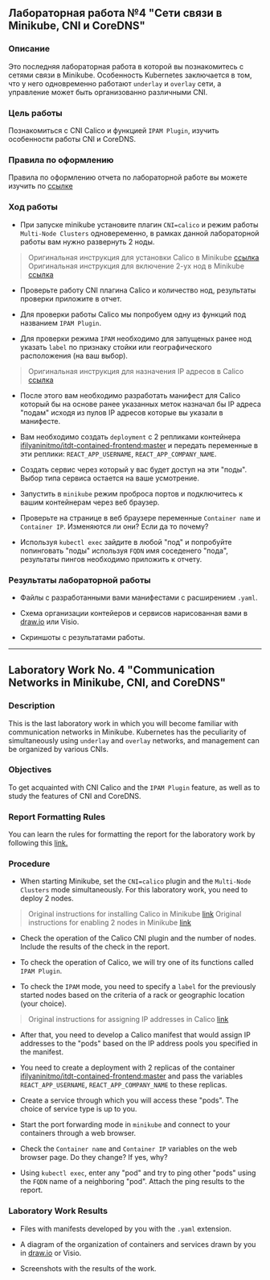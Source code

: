 ## Лабораторная работа №4 "Сети связи в Minikube, CNI и CoreDNS"
### Описание

Это последняя лабораторная работа в которой вы познакомитесь с сетями связи в Minikube. Особенность Kubernetes заключается в том, что у него одновременно работают `underlay` и `overlay`  сети, а управление может быть организованно различными CNI.

### Цель работы

Познакомиться с CNI Calico и функцией `IPAM Plugin`, изучить особенности работы CNI и CoreDNS.

### Правила по оформлению

Правила по оформлению отчета по лабораторной работе вы можете изучить по [ссылке](../reportdesign.md)

### Ход работы

- При запуске minikube установите плагин `CNI=calico` и режим работы `Multi-Node Clusters` одновеременно, в рамках данной лабораторной работы вам нужно развернуть 2 ноды.

> Оригинальная инструкция для установки Calico в Minikube [ссылка](https://projectcalico.docs.tigera.io/getting-started/kubernetes/minikube)
> Оригинальная инструкция для включение 2-ух нод в Minikube [ссылка](https://minikube.sigs.k8s.io/docs/tutorials/multi_node/)

- Проверьте работу CNI плагина Calico и количество нод, результаты проверки приложите в отчет.

- Для проверки работы Calico мы попробуем одну из функций под названием `IPAM Plugin`.

- Для проверки режима `IPAM` необходимо для запущеных ранее нод указать `label` по признаку стойки или географического расположения (на ваш выбор).
  
> Оригинальная инструкция для назначения IP адресов в Calico [ссылка](https://projectcalico.docs.tigera.io/networking/assign-ip-addresses-topology)

- После этого вам необходимо разработать манифест для Calico который бы на основе ранее указанных меток назначал бы IP адреса "подам" исходя из пулов IP адресов которые вы указали в манифесте.

- Вам необходимо создать `deployment` с 2 репликами контейнера [ifilyaninitmo/itdt-contained-frontend:master](https://hub.docker.com/repository/docker/ifilyaninitmo/itdt-contained-frontend) и передать переменные в эти реплики: `REACT_APP_USERNAME`, `REACT_APP_COMPANY_NAME`.

- Создать сервис через который у вас будет доступ на эти "поды". Выбор типа сервиса остается на ваше усмотрение. 

- Запустить в `minikube` режим проброса портов и подключитесь к вашим контейнерам через веб браузер.

- Проверьте на странице в веб браузере переменные `Container name` и `Container IP`. Изменяются ли они? Если да то почему?

- Используя `kubectl exec` зайдите в любой "под" и попробуйте попинговать "поды" используя `FQDN` имя соседенего "пода", результаты пингов необходимо приложить к отчету.  

### Результаты лабораторной работы

- Файлы с разработанными вами манифестами с расширением `.yaml`.

- Схема организации контейеров и сервисов нарисованная вами в [draw.io](https://app.diagrams.net) или Visio.

- Скриншоты c результатами работы.


------


## Laboratory Work No. 4 "Communication Networks in Minikube, CNI, and CoreDNS"
### Description

This is the last laboratory work in which you will become familiar with communication networks in Minikube. Kubernetes has the peculiarity of simultaneously using `underlay` and `overlay` networks, and management can be organized by various CNIs.

### Objectives

To get acquainted with CNI Calico and the `IPAM Plugin` feature, as well as to study the features of CNI and CoreDNS.

### Report Formatting Rules

You can learn the rules for formatting the report for the laboratory work by following this [link.](../reportdesign.md)

### Procedure 

- When starting Minikube, set the `CNI=calico` plugin and the `Multi-Node Clusters` mode simultaneously. For this laboratory work, you need to deploy 2 nodes.

> Original instructions for installing Calico in Minikube [link](https://projectcalico.docs.tigera.io/getting-started/kubernetes/minikube)
> Original instructions for enabling 2 nodes in Minikube [link](https://minikube.sigs.k8s.io/docs/tutorials/multi_node/)

- Check the operation of the Calico CNI plugin and the number of nodes. Include the results of the check in the report.

- To check the operation of Calico, we will try one of its functions called `IPAM Plugin`.

- To check the `IPAM` mode, you need to specify a `label` for the previously started nodes based on the criteria of a rack or geographic location (your choice).
  
> Original instructions for assigning IP addresses in Calico [link](https://projectcalico.docs.tigera.io/networking/assign-ip-addresses-topology)

- After that, you need to develop a Calico manifest that would assign IP addresses to the "pods" based on the IP address pools you specified in the manifest.

- You need to create a deployment with 2 replicas of the container [ifilyaninitmo/itdt-contained-frontend:master](https://hub.docker.com/repository/docker/ifilyaninitmo/itdt-contained-frontend) and pass the variables `REACT_APP_USERNAME`, `REACT_APP_COMPANY_NAME` to these replicas.

- Create a service through which you will access these "pods". The choice of service type is up to you.

- Start the port forwarding mode in `minikube` and connect to your containers through a web browser.

- Check the `Container name` and `Container IP` variables on the web browser page. Do they change? If yes, why?

- Using `kubectl exec`, enter any "pod" and try to ping other "pods" using the `FQDN` name of a neighboring "pod". Attach the ping results to the report.

### Laboratory Work Results

- Files with manifests developed by you with the `.yaml` extension.

- A diagram of the organization of containers and services drawn by you in [draw.io](https://app.diagrams.net) or Visio.

- Screenshots with the results of the work.
